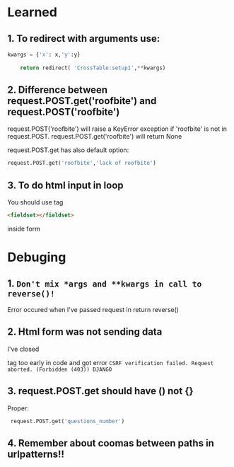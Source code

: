 # Learned
## 1. To redirect with arguments use:
```py
kwargs = {'x': x,'y':y}
        
	return redirect( 'CrossTable:setup1',**kwargs)
```
## 2. Difference between request.POST.get('roofbite') and request.POST('roofbite')

request.POST('roofbite') will raise a KeyError exception if 'roofbite' is not in request.POST.
request.POST.get('roofbite') will return None

request.POST.get has also default option:
``` py
request.POST.get('roofbite','lack of roofbite')
```
## 3. To do html input in loop 
You should use tag 
``` html
<fieldset></fieldset>
```
inside form

# Debuging

## 1. `Don't mix *args and **kwargs in call to reverse()!`
 Error occured when I've passed request in return reverse()

## 2. Html form was not sending data
I've closed <form> tag too early in code and got error 
`CSRF verification failed. Request aborted. (Forbidden (403)) DJANGO`

## 3.  request.POST.get should have () not {}
Proper: 
```py
 request.POST.get('questions_number')
 ```

 ## 4. Remember about coomas between paths in urlpatterns!!